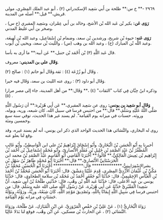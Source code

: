٢٩٦٩ -** خ س:** طلحة بن أَبي سَعِيد الإسكندراني (٢) ، أبو عبد الملك المِصْرِي، مولى قريش،** قيل:** أصله من المدينة.

**رَوَى عَن:** بكير بْن عَبد الله بْن الأشج، وخالد بن أَبي عِمْران، وسَعِيد المقبري (خ س) ، وصخر بن أَبي غليظ المدني.

**رَوَى عَنه:** حيوة بْن شريح، ورشدين بْن سعد، وضمام بْن إِسْمَاعِيل، وعبد الله بْن لَهِيعَة، وعبد اللَّه بْن المبارك (خ) ، وعبد الله بن وهب (س) ، والليث بْن سعد، ويحيى بْن أيوب.

قال عَبد اللَّهِ (٣) بْن أَحْمَد بْن حنبل،** عَن أبيه:** ما أرى به بأسا.

**وَقَال علي بن المديني:** معروف.

وَقَال أبو زُرْعَة (٤) : ثقة.وَقَال أبو حاتم (١) : صالح (٢) .

وَقَال أبو داود (٣) : روى عنه الليث بن سعد، وَقَال فيه خيرا.

وذكره ابنُ حِبَّان فِي كتاب "الثقات" (٤) ،** وَقَال:** من أهل المدينة، جاء إلى مصر مرارا (٥) .

**وَقَال أبو سَعِيد بن يونس:** روى عن سَعِيد المقبري،** عَن أَبِي هُرَيْرة:** أن رَسُول اللَّهِ صَلَّى اللَّهُ عَلَيْهِ وسَلَّمَ،** قال:** من احتبس فرسا في سبيل الله، كان شبعه، وريه، وبوله، وروثه، حسنات في ميزانه يوم القيامة". لم يسند غير هذا الحديث، توفي سنة سبع وخمسين ومئة.

روى له البخاري، والنَّسَائي هذا الحديث الواحد الذي ذكر ابن يونس، أنه لم يسند غيره، وقد وقع لنا بعلو عنه.

أخبرنا بِهِ أَبُو الْحَسَنِ بْنُ الْبُخَارِيِّ، وأَبُو إِسْحَاقَ إِبْرَاهِيمُ بْنُ علي ابن الْوَاسِطِيِّ، وأَبُو غَالِبٍ الْمُظَفَّرُ بْنُ عَبْدِ الصَّمَدِ بْنِ خَلِيلِ بْنِ مُقَلَّدٍ الأَنْصارِيّ، وأَبُو مُحَمَّدٍ إِسْمَاعِيلُ بْن أَحْمَد بْن إِبْرَاهِيم بْن يَعِيشَ الْمَالِكِيُّ،** قَالُوا:** أَخْبَرَنَا الْقَاضِي أَبُو الْقَاسِمِ عَبْدُ الصَّمَدِ بْنُ محمد ابن الْحَرَسْتَانِيِّ الأَنْصارِيّ،** قال:** أَخْبَرَنَا أَبُو مُحَمَّدٍ طَاهِرُ بْنُ سَهْلِ بْنِ بشرالإِسْفِرَايِينِيُّ،************** قال:************** أَخْبَرَنَا أَبُو الْحُسَيْنِ مُحَمَّدُ بْنُ مَكِّيِّ بْنِ عُثْمَانَ الأَزْدِيُّ المِصْرِي، قَدِمَ عَلَيْنَا دِمَشْقَ، قال: أَخْبَرَنَا أَبُو الْحَسَنِ مُحَمَّدُ بْنُ أَحْمَدَ بْنِ الْعَبَّاسِ الإِخِمْيِمِيُّ، قال: حَدَّثَنَا أَبُو جَعْفَرٍ أَحْمَدُ بْن مُحَمَّد بْن سلامة الطحاوي، قال: حَدَّثَنَا يونس بن عبد الاعلى، قال: حَدَّثَنَا عَبد اللَّهِ بْن وهْبٍ، قال: حَدَّثَنِي طَلْحَةُ بْنُ أَبي سَعِيد، أَنَّ سَعِيدا الْمَقْبُرِيَّ حَدَّثَهُ عَن أَبِي هُرَيْرة، عَنْ رَسُول اللَّهِ صلى الله عليه وسَلَّمَ، قال: من احتبس فرسا فِي سَبِيلِ اللَّهِ إِيمَانًا بِاللَّهِ، وتَصْدِيقَ مَوْعِدِ اللَّهِ، كَانَ شِبَعُهُ، ورِيُّهُ، ورَوْثُهُ، وبَوْلُهُ حَسَنَاتٍ فِي مزانه يَوْمَ الْقِيَامَةِ.

رَوَاهُ الْبُخَارِيُّ (١) ، عَنْ عَلِيِّ بْنِ حَفْصٍ الْمَرْوَزِيِّ، عَنِ ابْنِ الْمُبَارَكِ، عَنْ طَلْحَةَ، ورَوَاهُ النَّسَائي (٢) ، عَنِ الحارث بْن مسكين، عَنِ ابْن وهْب، فوقع لنا بَدَلا عَالِيًا.